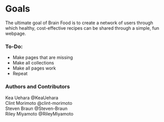 # Goals  
The ultimate goal of Brain Food is to create a network of users through which healthy, cost-effective recipes can be shared through a simple, fun webpage.


### To-Do:  
- Make pages that are missing
- Make all collections
- Make all pages work
- Repeat


### Authors and Contributors
Kea Uehara @KeaUehara  
Clint Morimoto @clint-morimoto  
Steven Braun @Steven-Braun  
Riley Miyamoto @RileyMiyamoto  
